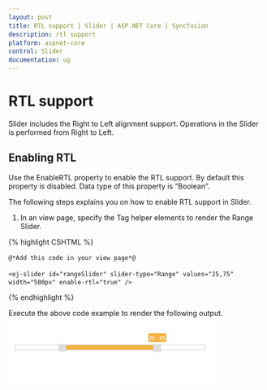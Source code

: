```yaml
---
layout: post
title: RTL support | Slider | ASP.NET Core | Syncfusion
description: rtl support
platform: aspnet-core
control: Slider
documentation: ug
---
```


# RTL support

Slider includes the Right to Left alignment support. Operations in the Slider is performed from Right to Left.

## Enabling RTL

Use the EnableRTL property to enable the RTL support. By default this property is disabled. Data type of this property is “Boolean”.

The following steps explains you on how to enable RTL support in Slider.

1. In an view page, specify the Tag helper elements to render the Range Slider.

{% highlight CSHTML %}

    @*Add this code in your view page*@

    <ej-slider id="rangeSlider" slider-type="Range" values="25,75" width="500px" enable-rtl="true" />


{% endhighlight %}

Execute the above code example to render the following output.

![](RTL-support_images/RTL-support_img1.png)